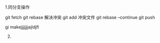 1.同分支操作

git fetch
git rebase
解决冲突
git add 冲突文件
git rebase –continue
git push

gi makejjjjjjjajldjfi

2.


